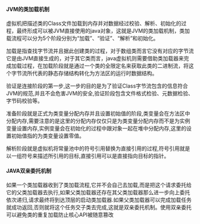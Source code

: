 #### JVM的类加载机制
虚拟机把描述类的Class文件加载到内存并对数据经过校验、解析、初始化的过程，最终形成可以被JVM直接使用的java对象，这就是JVM的类加载机制，类加载流程可以分为5个阶段分别为“加载”、“验证”、“解析”和初始化。

加载是指查找字节流并且据此创建类的过程，对于数组类而言它没有对应的字节流它是由JVM直接生成的，对于其它类而言，java虚拟机则需要借助类加载器来完成加载过程，在加载阶段就是通过一个类的全限定名来获取此类的二进制流，将这个字节流所代表的静态存储结构转化为方法区的运行时数据结构。

验证是连接阶段的第一步,这一步的目的是为了验证Class字节流包含的信息符合JVM的规范,并且不会危害JVM的安全,验证阶段包含文件格式检验、元数据检验、字节码校验等。

准备阶段就是正式为类变量分配内存并且设置初始值的阶段,类变量会在方法区中分配内存,需要注意的是这里的分配内存仅仅只是为类变量分配内存而不是为实例变量设置内存,实例变量会在初始化的过程中跟对象一起在堆中分配内存,这里的设置初始值指的为类变量设置零值。

解析阶段就是虚拟机将常量池中的符号引用替换为直接引用的过程,符号引用就是以一组符号来描述所引用的目标,直接引用可以是直接指向目标的指针。

#### JAVA双亲委托机制

如果一个类加载器收到了类加载流程,它并不会自己去加载,而是把这个请求委托给它的父类加载器去执行,如果父类加载器还存在其父类加载器那么进一步向上委托依次递归,请求最终将到达顶层的启动类加载器.如果父类加载器可以完成加载任务就成功返回,否则就将这个任务交子类去完成,这就是双亲委托机制。使用双亲委托可以避免类的重复加载防止核心API被随意篡改
